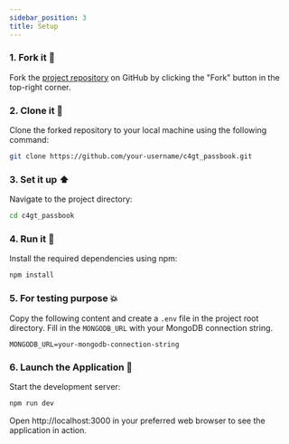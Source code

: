 ```yaml
---
sidebar_position: 3
title: Setup
---
```


### 1. Fork it :fork_and_knife:
Fork the [project repository](https://github.com/sunbird-cb/c4gt_passbook) on GitHub by clicking the "Fork" button in the top-right corner.

### 2. Clone it :busts_in_silhouette:
Clone the forked repository to your local machine using the following command:
```bash
git clone https://github.com/your-username/c4gt_passbook.git
```

### 3. Set it up :arrow_up:
Navigate to the project directory:
```bash
cd c4gt_passbook
```

### 4. Run it :checkered_flag:
Install the required dependencies using npm:
```bash
npm install
```

### 5. For testing purpose 💥
Copy the following content and create a `.env` file in the project root directory. Fill in the `MONGODB_URL` with your MongoDB connection string.
```env
MONGODB_URL=your-mongodb-connection-string
```

### 6. Launch the Application 🚀
Start the development server:
```bash
npm run dev
```

Open http://localhost:3000 in your preferred web browser to see the application in action.